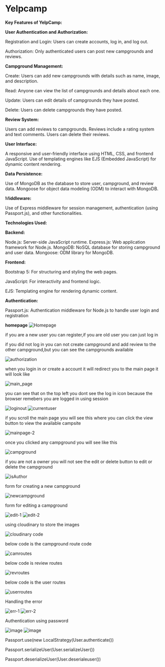 # Yelpcamp
**Key Features of YelpCamp:**

**User Authentication and Authorization:**

Registration and Login: Users can create accounts, log in, and log out.

Authorization: Only authenticated users can post new campgrounds and reviews.

**Campground Management:**

Create: Users can add new campgrounds with details such as name, image, and description.

Read: Anyone can view the list of campgrounds and details about each one.

Update: Users can edit details of campgrounds they have posted.

Delete: Users can delete campgrounds they have posted.

**Review System:**

Users can add reviews to campgrounds.
Reviews include a rating system and text comments.
Users can delete their reviews.

**User Interface:**

A responsive and user-friendly interface using HTML, CSS, and frontend JavaScript.
Use of templating engines like EJS (Embedded JavaScript) for dynamic content rendering.

**Data Persistence:**

Use of MongoDB as the database to store user, campground, and review data.
Mongoose for object data modeling (ODM) to interact with MongoDB.

M**iddleware:**

Use of Express middleware for session management, authentication (using Passport.js), and other functionalities.

**Technologies Used:**

**Backend:**

Node.js: Server-side JavaScript runtime.
Express.js: Web application framework for Node.js.
MongoDB: NoSQL database for storing campground and user data.
Mongoose: ODM library for MongoDB.

**Frontend:**

Bootstrap 5: For structuring and styling the web pages.

JavaScript: For interactivity and frontend logic.

EJS: Templating engine for rendering dynamic content.

**Authentication:**

Passport.js: Authentication middleware for Node.js to handle user login and registration

**homepage**
![Homepage](https://github.com/user-attachments/assets/bc261f6f-12b6-4199-bd4b-04e0ad20d195)

if you are a new user you can register,if you are old user you can just log in 

if you did not log in you can not create campground and add review to the other campground,but you can see the campgrounds available

![authorization](https://github.com/user-attachments/assets/309a3d8a-6599-4d09-bd1f-b18e5e1f664d)

when you login in or create a account it will redirect you to the main page it will look like

![main_page](https://github.com/user-attachments/assets/14a04daa-6b54-4704-8cd3-00e76e24f5d3)

you can see that on the top left you dont see the log in icon because the browser remebers you are logged in using session

![loginout](https://github.com/user-attachments/assets/e22b0eaf-55fc-4a74-9e68-bbeef9cce6ec)
![currentuser](https://github.com/user-attachments/assets/fa7b25b7-14d3-4422-a866-83d94072b9a9)

 if you scroll the main page you will see this where you can click the view button to view the available campsite
 
![mainpage-2](https://github.com/user-attachments/assets/4c2a55b7-8c6e-46f1-a57b-b7cf0647e68b)

once you  clicked any campground you will see like this

![campground](https://github.com/user-attachments/assets/9f2de789-a30a-4a40-8a3b-a5d3a633e894)

if you are not a owner you will not see the edit or delete button to edit or delete the campground

![isAuthor](https://github.com/user-attachments/assets/e710a916-725f-4b9b-b94f-83fa7338bbe0)

form for creating a new campground

![newcampground](https://github.com/user-attachments/assets/fac2f592-c3e2-45c1-afac-a1717b767b21)

form for editing a campground

![edit-1](https://github.com/user-attachments/assets/d81fe706-9b1e-4a4c-bff5-444e66fb833a)
![edit-2](https://github.com/user-attachments/assets/887fc026-fc7a-41ed-a415-8c9cd85c49e8)


using cloudinary to store the images

![cloudinary code](https://github.com/user-attachments/assets/fc5a3011-82d0-4853-802f-67b3d054295d)


below code is the campground route code

![camroutes](https://github.com/user-attachments/assets/79020748-0ecd-4ed2-87af-69402d5b8509)

below code is review routes

![revroutes](https://github.com/user-attachments/assets/1381130f-daba-44a7-8c9a-6b2a381a5706)

below code is the user routes

![userroutes](https://github.com/user-attachments/assets/4bc61d50-1e0e-44d6-b62a-eee66a967840)

Handling the error

![err-1](https://github.com/user-attachments/assets/63a88e06-6398-42c5-9327-03bfcfecac6a)
![err-2](https://github.com/user-attachments/assets/0c382885-c1fb-41d8-9912-693c2cdafe73)

Authentication using password

![image](https://github.com/user-attachments/assets/a87c7a00-da7f-4251-919a-6239c42943ee)
![image](https://github.com/user-attachments/assets/9ba497d6-8c3f-4b37-b82f-6b0e728b81ec)

Passport.use(new LocalStrategy(User.authenticate())

Passport.serializeUser(User.serializeUser())

Passport.deserializeUser(User.deserialeuser())


